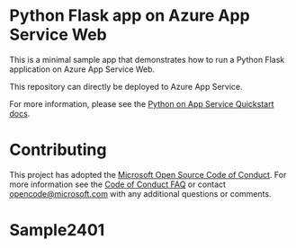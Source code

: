 # Python Flask app on Azure App Service Web

This is a minimal sample app that demonstrates how to run a Python Flask application on Azure App Service Web.

This repository can directly be deployed to Azure App Service.

For more information, please see the [Python on App Service Quickstart docs](https://docs.microsoft.com/en-us/azure/app-service-web/app-service-web-get-started-python).

# Contributing

This project has adopted the [Microsoft Open Source Code of Conduct](https://opensource.microsoft.com/codeofconduct/). For more information see the [Code of Conduct FAQ](https://opensource.microsoft.com/codeofconduct/faq/) or contact [opencode@microsoft.com](mailto:opencode@microsoft.com) with any additional questions or comments.
# Sample2401
